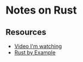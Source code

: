 # Notes on Rust

## Resources

* [Video I'm watching](https://www.youtube.com/watch?v=WnWGO-tLtLA)
* [Rust by Example](https://doc.rust-lang.org/rust-by-example/)
